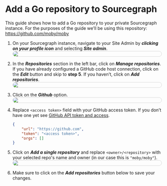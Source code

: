 # Add a Go repository to Sourcegraph
<p class="lead">
This guide shows how to add a Go repository to your private Sourcegraph instance. For the purposes of the guide we’ll be using this repository: <a href="https://github.com/moby/moby">https://github.com/moby/moby</a> 
</p>

<style>
.markdown-body pre.chroma {
  font-size: 0.75em;
}

img.screenshot {
    max-width: 600px;
    margin: 1em;
    margin-bottom: 0.5em;
    border: 1px solid lightgrey;
    border-radius: 10px;
}

img.center {
  display: block;
  margin: auto
}
</style>

1. On your Sourcegraph instance, navigate to your Site Admin by **_clicking on your profile icon_** and selecting **_Site admin_**.
    <img src="https://sourcegraphstatic.com/docs/images/code-intelligence/add-repo-site-admin.png" class="screenshot center">
    

2. In the **_Repositories_** section in the left bar, click on **_Manage repositories_**. If you have already configured a GitHub code host connection, click on the **_Edit_** button and skip to **step 5**. If you haven’t, click on **_Add repositories_**.
    <img src="https://sourcegraphstatic.com/docs/images/code-intelligence/manage-repositories.png" class="screenshot center">

3. Click on the **_Github_** option. 
    <img src="https://sourcegraphstatic.com/docs/images/code-intelligence/add-github-repo.png" class="screenshot center">

4. Replace `<access token>` field with your GitHub access token. If you don’t have one yet see [GitHub API token and access](https://docs.sourcegraph.com/admin/external_service/github#github-api-token-and-access). 

    ```json
    {
        "url": "https://github.com",
        "token": "<access token>",
        "orgs": []
    }
    ```

5. Click on **_Add a single repository_** and replace `<owner>/<repository>` with your selected repo's name and owner (in our case this is `"moby/moby"`). 
    <img src="https://sourcegraphstatic.com/docs/images/code-intelligence/add-single-repo.png" class="screenshot center">

6. Make sure to click on the **_Add repositories_** button below to save your changes.

